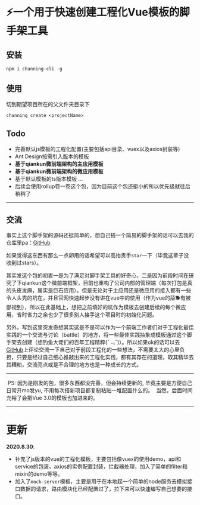 # ⚡一个用于快速创建工程化Vue模板的脚手架工具


## 安装

```
npm i channing-cli -g
```

## 使用

切到期望项目所在的父文件夹目录下

```
channing create <projectName>
```


## Todo

* 完善默认js模板的工程化配置(主要包括api目录、vuex以及axios封装等)
* Ant Design按需引入版本的模板
* **基于qiankun微前端架构的主应用模板**
* **基于qiankun微前端架构的微应用模板**
* 基于默认模板的ts版本模板
  ...
* 后续会使用rollup卷一卷这个包，因为目前这个包还挺小的所以优先级就往后稍稍了
___




## 交流

​        事实上这个脚手架的源码还挺简单的，想自己搭一个简易的脚手架的话可以去我的仓库里pa：[GitHub](https://github.com/channing-cli/channing-cli)

如果觉得这东西有那么一点卵用的话希望可以高抬贵手`star`一下（毕竟这辈子没收到过stars）。

​        其实发这个包的初衷一是为了满足对脚手架工具的好奇心，二是因为前段时间在研究了下qiankun这个微前端框架，目前也重构了公司内部的管理端（每次打包是真的头皮发麻，属实是巨石应用），但是无论对于主应用还是微应用的接入都有一些令人头秃的坑在，并且官网快速起步没有讲在vue中的使用（作为vue的舔🐕有被鄙视到），所以在此基础上，想把之前填好的坑作为模板去创建后续的每个微应用，省时省力之余也少了很多别人接手这个项目时的初始化问题。

​        另外，写到这里突发奇想其实这是不是可以作为一个前端工作者们对于工程化最佳实践的一个交流与讨论（battle）的地方，将一些最佳实践抽象成模板通过这个脚手架去创建（想钓鱼大佬们的百年工程精粹(¯﹃¯)）。所以如果ok的话可以去[GitHub](https://github.com/channing-cli/channing-cli)上评论交流一下自己对于前段工程化的一些想法，不需要太大的心里负担，只要是经过自己细心推敲出来的工程化实践，都有其存在的道理，取其精华去其糟粕，交流亮点或是不合理的地方也是一种成长的方式。



___

​        PS:  因为是刚发的包，很多东西都没完善，但会持续更新的, 毕竟主要是方便自己日常开mo发yu, 不用每次搭新项目都复制粘贴一堆配置什么的。
​        当然，后面时间充裕了会把Vue 3.0的模板也加进来的。


___
# 更新
**2020.8.30**: 
* 补充了js版本的vue的工程化模板，主要包括像vuex的使用demo，api和service的包装，axios的实例配置封装，拦截器处理，加入了简单的filter和mixin的demo等等。
* 加入了```mock-server```模板，主要是用于在本地起一个简单的node服务去模拟接口数据的请求，路由模块化已经配置过了，拉下来可以快速编写自己想要的接口。


